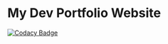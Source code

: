 # My Dev Portfolio Website 

[![Codacy Badge](https://api.codacy.com/project/badge/Grade/8811ea1a72fe46ebb2c98b82afe2781b)](https://app.codacy.com/gh/waleedcodes/My_Web_Portfolio?utm_source=github.com&utm_medium=referral&utm_content=waleedcodes/My_Web_Portfolio&utm_campaign=Badge_Grade)
